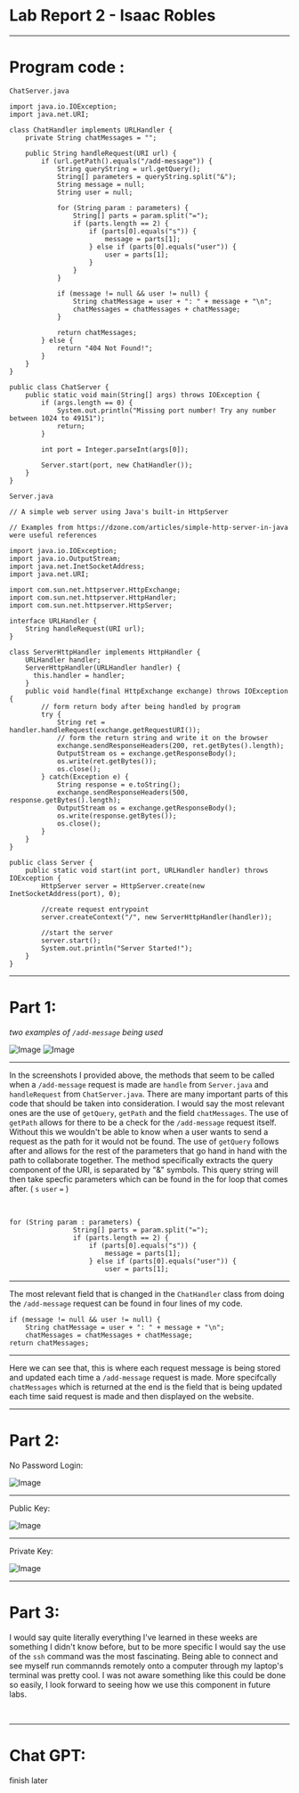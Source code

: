 # Lab Report 2 - Isaac Robles
---
# Program code : 


`ChatServer.java`
```
import java.io.IOException;
import java.net.URI;

class ChatHandler implements URLHandler {
    private String chatMessages = "";

    public String handleRequest(URI url) {
        if (url.getPath().equals("/add-message")) {
            String queryString = url.getQuery();
            String[] parameters = queryString.split("&");
            String message = null;
            String user = null;

            for (String param : parameters) {
                String[] parts = param.split("=");
                if (parts.length == 2) {
                    if (parts[0].equals("s")) {
                        message = parts[1];
                    } else if (parts[0].equals("user")) {
                        user = parts[1];
                    }
                }
            }

            if (message != null && user != null) {
                String chatMessage = user + ": " + message + "\n";
                chatMessages = chatMessages + chatMessage;
            }

            return chatMessages;
        } else {
            return "404 Not Found!";
        }
    }
}

public class ChatServer {
    public static void main(String[] args) throws IOException {
        if (args.length == 0) {
            System.out.println("Missing port number! Try any number between 1024 to 49151");
            return;
        }

        int port = Integer.parseInt(args[0]);

        Server.start(port, new ChatHandler());
    }
}

```
`Server.java`
```
// A simple web server using Java's built-in HttpServer

// Examples from https://dzone.com/articles/simple-http-server-in-java were useful references

import java.io.IOException;
import java.io.OutputStream;
import java.net.InetSocketAddress;
import java.net.URI;

import com.sun.net.httpserver.HttpExchange;
import com.sun.net.httpserver.HttpHandler;
import com.sun.net.httpserver.HttpServer;

interface URLHandler {
    String handleRequest(URI url);
}

class ServerHttpHandler implements HttpHandler {
    URLHandler handler;
    ServerHttpHandler(URLHandler handler) {
      this.handler = handler;
    }
    public void handle(final HttpExchange exchange) throws IOException {
        // form return body after being handled by program
        try {
            String ret = handler.handleRequest(exchange.getRequestURI());
            // form the return string and write it on the browser
            exchange.sendResponseHeaders(200, ret.getBytes().length);
            OutputStream os = exchange.getResponseBody();
            os.write(ret.getBytes());
            os.close();
        } catch(Exception e) {
            String response = e.toString();
            exchange.sendResponseHeaders(500, response.getBytes().length);
            OutputStream os = exchange.getResponseBody();
            os.write(response.getBytes());
            os.close();
        }
    }
}

public class Server {
    public static void start(int port, URLHandler handler) throws IOException {
        HttpServer server = HttpServer.create(new InetSocketAddress(port), 0);

        //create request entrypoint
        server.createContext("/", new ServerHttpHandler(handler));

        //start the server
        server.start();
        System.out.println("Server Started!");
    }
}
```
---
# Part 1: 
*two examples of `/add-message` being used*

![Image](screenshot1.png)
![Image](screenshot2.png)

---

In the screenshots I provided above, the methods that seem to be called when a `/add-message` request is made are `handle` from `Server.java` and `handleRequest` from `ChatServer.java`.
There are many important parts of this code that should be taken into consideration. I would say the most relevant ones are the use of `getQuery`, `getPath` and the field `chatMessages`. The use of `getPath` allows for there to be a check for the `/add-message` request itself. Without this we wouldn't be able to know when a user wants to send a request as the path for it would not be found. The use of `getQuery` follows after and allows for the rest of the parameters that go hand in hand with the path to collaborate together. The method specifically extracts the query component of the URI, is separated by "&" symbols. This query string will then take specfic parameters which can be found in the for loop that comes after. ( `s` `user` `=` )

‎ 

```
for (String param : parameters) {
                String[] parts = param.split("=");
                if (parts.length == 2) {
                    if (parts[0].equals("s")) {
                        message = parts[1];
                    } else if (parts[0].equals("user")) {
                        user = parts[1];
```

---

The  most relevant field that is changed in the `ChatHandler` class from doing the `/add-message` request can be found in four lines of my code.



```
if (message != null && user != null) {
    String chatMessage = user + ": " + message + "\n";
    chatMessages = chatMessages + chatMessage;
return chatMessages;
```

---

Here we can see that, this is where each request message is being stored and updated each time a `/add-message` request is made. More specifcally `chatMessages` which is returned at the end is the field that is being updated each time said request is made and then displayed on the website.

---

# Part 2:

No Password Login:

![Image](nopasslogin.png)

---

Public Key:

![Image](lspublic.png)

---

Private Key:

![Image](lsprivate.png)

---


# Part 3:

I would say quite literally everything I've learned in these weeks are something I didn't know before, but to be more specific I would say the use of the `ssh` command was the most fascinating. Being able to connect and see myself run commannds remotely onto a computer through my laptop's terminal was pretty cool. I was not aware something like this could be done so easily, I look forward to seeing how we use this component in future labs.

‎ 

---

# Chat GPT:

finish later

